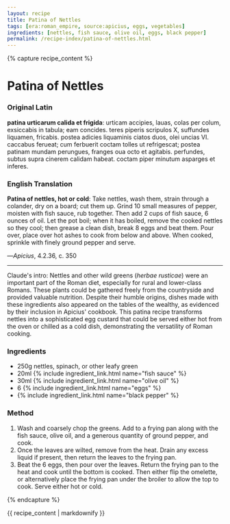 ```yaml
---
layout: recipe
title: Patina of Nettles
tags: [era:roman_empire, source:apicius, eggs, vegetables]
ingredients: [nettles, fish sauce, olive oil, eggs, black pepper]
permalink: /recipe-index/patina-of-nettles.html
---
```


{% capture recipe_content %}
# Patina of Nettles

### Original Latin
**patina urticarum calida et frigida**: urticam accipies, lauas, colas per colum, exsiccabis in tabula; eam concides. teres piperis scripulos X, suffundes liquamen, fricabis. postea adicies liquaminis ciatos duos, olei uncias VI. caccabus ferueat; cum ferbuerit coctam tolles ut refrigescat; postea patinam mundam perungues, franges oua octo et agitabis. perfundes, subtus supra cinerem calidam habeat. coctam piper minutum asparges et inferes.

### English Translation
**Patina of nettles, hot or cold**: Take nettles, wash them, strain through a colander, dry on a board; cut them up. Grind 10 small measures of pepper, moisten with fish sauce, rub together. Then add 2 cups of fish sauce, 6 ounces of oil. Let the pot boil; when it has boiled, remove the cooked nettles so they cool; then grease a clean dish, break 8 eggs and beat them. Pour over, place over hot ashes to cook from below and above. When cooked, sprinkle with finely ground pepper and serve.

—*Apicius*, 4.2.36, c. 350

___

Claude's intro: Nettles and other wild greens (*herbae rusticae*) were an important part of the Roman diet, especially for rural and lower-class Romans. These plants could be gathered freely from the countryside and provided valuable nutrition. Despite their humble origins, dishes made with these ingredients also appeared on the tables of the wealthy, as evidenced by their inclusion in Apicius' cookbook. This patina recipe transforms nettles into a sophisticated egg custard that could be served either hot from the oven or chilled as a cold dish, demonstrating the versatility of Roman cooking.

### Ingredients
- 250g nettles, spinach, or other leafy green
- 20ml {% include ingredient_link.html name="fish sauce" %}
- 30ml {% include ingredient_link.html name="olive oil" %}
- 6 {% include ingredient_link.html name="eggs" %}
- {% include ingredient_link.html name="black pepper" %}

### Method
1. Wash and coarsely chop the greens. Add to a frying pan along with the fish sauce, olive oil, and a generous quantity of ground pepper, and cook.
2. Once the leaves are wilted, remove from the heat. Drain any excess liquid if present, then return the leaves to the frying pan.
3. Beat the 6 eggs, then pour over the leaves. Return the frying pan to the heat and cook until the bottom is cooked. Then either flip the omelette, or alternatively place the frying pan under the broiler to allow the top to cook. Serve either hot or cold.

{% endcapture %}

{{ recipe_content | markdownify }} 